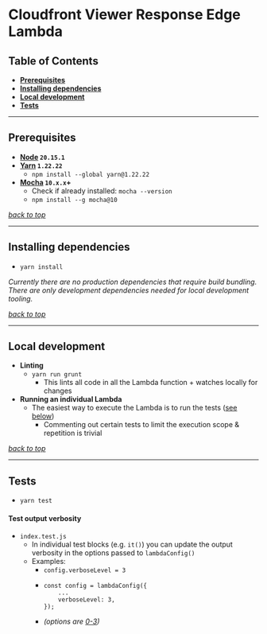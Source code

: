 # Cloudfront Viewer Response Edge Lambda

## Table of Contents
- **[Prerequisites](#prerequisites)**
- **[Installing dependencies](#installing-dependencies)**
- **[Local development](#local-development)**
- **[Tests](#tests)**

---
## Prerequisites
* **[Node](https://github.com/creationix/nvm#installation) `20.15.1`**
* **[Yarn](https://yarnpkg.com/en/) `1.22.22`**
    * `npm install --global yarn@1.22.22`
* **[Mocha](https://mochajs.org/) `10.x.x`+**
    * Check if already installed: `mocha --version`
    * `npm install --g mocha@10`

_[back to top](#cloudfront-csp-header-edge-lambda)_

---
## Installing dependencies
- `yarn install`

_Currently there are no production dependencies that require build bundling. There are only development dependencies needed for local development tooling._

_[back to top](#cloudfront-csp-header-edge-lambda)_

---
## Local development
- **Linting**
    - `yarn run grunt`
        - This lints all code in all the Lambda function + watches locally for changes
- **Running an individual Lambda**
    - The easiest way to execute the Lambda is to run the tests ([see below](#tests))
        - Commenting out certain tests to limit the execution scope & repetition is trivial

_[back to top](#cloudfront-csp-header-edge-lambda)_

---
## Tests
- `yarn test`

#### Test output verbosity
- `index.test.js`
    - In individual test blocks (e.g. `it()`) you can update the output verbosity in the options passed to `lambdaConfig()`
    - Examples:
        - `config.verboseLevel = 3`
        - ```
          const config = lambdaConfig({
              ...
              verboseLevel: 3,
          });
          ```
        - _(options are [0-3](https://github.com/ashiina/lambda-local#lambdalocalexecuteoptions))_
